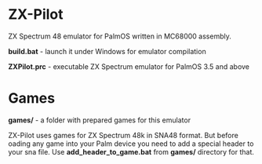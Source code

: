# ZX-Pilot
ZX Spectrum 48 emulator for PalmOS written in MC68000 assembly.

**build.bat** - launch it under Windows for emulator compilation

**ZXPilot.prc** - executable ZX Spectrum emulator for PalmOS 3.5 and above


# Games 
**games/** - a folder with prepared games for this emulator

ZX-Pilot uses games for ZX Spectrum 48k in SNA48 format. But before oading any game into your Palm device you need to add a special header to your sna file. Use **add_header_to_game.bat** from **games/** directory for that. 

